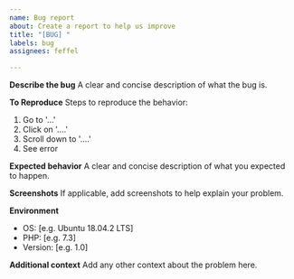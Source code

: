 ```yaml
---
name: Bug report
about: Create a report to help us improve
title: "[BUG] "
labels: bug
assignees: feffel

---
```


**Describe the bug**
A clear and concise description of what the bug is.

**To Reproduce**
Steps to reproduce the behavior:
1. Go to '...'
2. Click on '....'
3. Scroll down to '....'
4. See error

**Expected behavior**
A clear and concise description of what you expected to happen.

**Screenshots**
If applicable, add screenshots to help explain your problem.

**Environment**
 - OS:  [e.g. Ubuntu 18.04.2 LTS]
 - PHP: [e.g. 7.3]
 - Version: [e.g. 1.0]

**Additional context**
Add any other context about the problem here.
